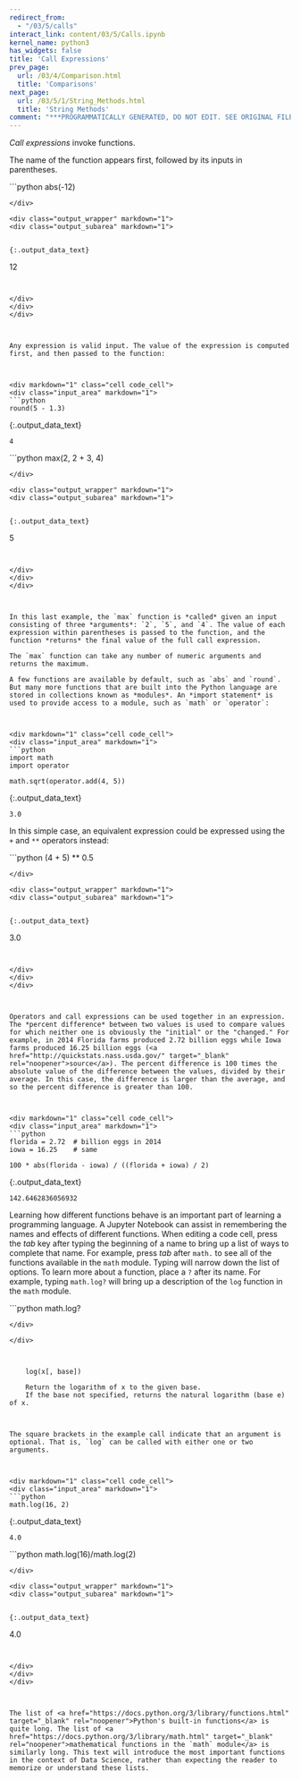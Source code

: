 ```yaml
---
redirect_from:
  - "/03/5/calls"
interact_link: content/03/5/Calls.ipynb
kernel_name: python3
has_widgets: false
title: 'Call Expressions'
prev_page:
  url: /03/4/Comparison.html
  title: 'Comparisons'
next_page:
  url: /03/5/1/String_Methods.html
  title: 'String Methods'
comment: "***PROGRAMMATICALLY GENERATED, DO NOT EDIT. SEE ORIGINAL FILES IN /content***"
---
```

*Call expressions* invoke functions.

The name of the function appears first, followed by its inputs in parentheses. 



<div markdown="1" class="cell code_cell">
<div class="input_area" markdown="1">
```python
abs(-12)

```
</div>

<div class="output_wrapper" markdown="1">
<div class="output_subarea" markdown="1">


{:.output_data_text}
```
12
```


</div>
</div>
</div>



Any expression is valid input. The value of the expression is computed first, and then passed to the function:



<div markdown="1" class="cell code_cell">
<div class="input_area" markdown="1">
```python
round(5 - 1.3)

```
</div>

<div class="output_wrapper" markdown="1">
<div class="output_subarea" markdown="1">


{:.output_data_text}
```
4
```


</div>
</div>
</div>



<div markdown="1" class="cell code_cell">
<div class="input_area" markdown="1">
```python
max(2, 2 + 3, 4)

```
</div>

<div class="output_wrapper" markdown="1">
<div class="output_subarea" markdown="1">


{:.output_data_text}
```
5
```


</div>
</div>
</div>



In this last example, the `max` function is *called* given an input consisting of three *arguments*: `2`, `5`, and `4`. The value of each expression within parentheses is passed to the function, and the function *returns* the final value of the full call expression.

The `max` function can take any number of numeric arguments and returns the maximum.

A few functions are available by default, such as `abs` and `round`. But many more functions that are built into the Python language are stored in collections known as *modules*. An *import statement* is used to provide access to a module, such as `math` or `operator`:



<div markdown="1" class="cell code_cell">
<div class="input_area" markdown="1">
```python
import math
import operator

math.sqrt(operator.add(4, 5))

```
</div>

<div class="output_wrapper" markdown="1">
<div class="output_subarea" markdown="1">


{:.output_data_text}
```
3.0
```


</div>
</div>
</div>



In this simple case, an equivalent expression could be expressed using the `+` and `**` operators instead:



<div markdown="1" class="cell code_cell">
<div class="input_area" markdown="1">
```python
(4 + 5) ** 0.5

```
</div>

<div class="output_wrapper" markdown="1">
<div class="output_subarea" markdown="1">


{:.output_data_text}
```
3.0
```


</div>
</div>
</div>



Operators and call expressions can be used together in an expression. The *percent difference* between two values is used to compare values for which neither one is obviously the "initial" or the "changed." For example, in 2014 Florida farms produced 2.72 billion eggs while Iowa farms produced 16.25 billion eggs (<a href="http://quickstats.nass.usda.gov/" target="_blank" rel="noopener">source</a>). The percent difference is 100 times the absolute value of the difference between the values, divided by their average. In this case, the difference is larger than the average, and so the percent difference is greater than 100.



<div markdown="1" class="cell code_cell">
<div class="input_area" markdown="1">
```python
florida = 2.72  # billion eggs in 2014
iowa = 16.25    # same

100 * abs(florida - iowa) / ((florida + iowa) / 2)

```
</div>

<div class="output_wrapper" markdown="1">
<div class="output_subarea" markdown="1">


{:.output_data_text}
```
142.6462836056932
```


</div>
</div>
</div>



Learning how different functions behave is an important part of learning a programming language. A Jupyter Notebook can assist in remembering the names and effects of different functions. When editing a code cell, press the *tab* key after typing the beginning of a name to bring up a list of ways to complete that name. For example, press *tab* after `math.` to see all of the functions available in the `math` module. Typing will narrow down the list of options. To learn more about a function, place a `?` after its name. For example, typing `math.log?` will bring up a description of the `log` function in the `math` module.



<div markdown="1" class="cell code_cell">
<div class="input_area" markdown="1">
```python
math.log?

```
</div>

</div>



    log(x[, base])

    Return the logarithm of x to the given base.
    If the base not specified, returns the natural logarithm (base e) of x.



The square brackets in the example call indicate that an argument is optional. That is, `log` can be called with either one or two arguments.



<div markdown="1" class="cell code_cell">
<div class="input_area" markdown="1">
```python
math.log(16, 2)

```
</div>

<div class="output_wrapper" markdown="1">
<div class="output_subarea" markdown="1">


{:.output_data_text}
```
4.0
```


</div>
</div>
</div>



<div markdown="1" class="cell code_cell">
<div class="input_area" markdown="1">
```python
math.log(16)/math.log(2)

```
</div>

<div class="output_wrapper" markdown="1">
<div class="output_subarea" markdown="1">


{:.output_data_text}
```
4.0
```


</div>
</div>
</div>



The list of <a href="https://docs.python.org/3/library/functions.html" target="_blank" rel="noopener">Python's built-in functions</a> is quite long. The list of <a href="https://docs.python.org/3/library/math.html" target="_blank" rel="noopener">mathematical functions in the `math` module</a> is similarly long. This text will introduce the most important functions in the context of Data Science, rather than expecting the reader to memorize or understand these lists.

